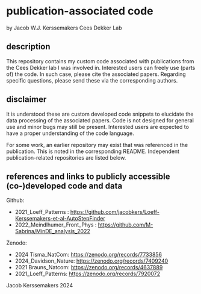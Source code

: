 # publication-associated code
by Jacob W.J. Kerssemakers
Cees Dekker Lab

## description

This repository contains my custom code associated with publications from the Cees Dekker lab I was involved in.
Interested users can freely use (parts of) the code. In such case, please cite the associated papers. 
Regarding specific questions, please send these via the corresponding authors.

## disclaimer

It is understood these are custom developed code snippets to elucidate the data processing  of the associated papers.
Code is not designed for general use and minor bugs may still be present. Interested users are expected to have a proper understanding of the code language.

For some work, an earlier repository may exist that was referenced in the publication. This is noted in the corresponding README.
Independent publication-related repositories are listed below.

## references and links to publicly accessible (co-)developed code and data

Github:
* 2021_Loeff_Patterns : https://github.com/jacobkers/Loeff-Kerssemakers-et-al-AutoStepFinder
* 2022_Meindlhumer_Front_Phys : https://github.com/M-Sabrina/MinDE_analysis_2022

Zenodo:
* 2024 Tisma_NatCom: https://zenodo.org/records/7733856
* 2024_Davidson_Nature: https://zenodo.org/records/7409240
* 2021 Brauns_Natcom: https://zenodo.org/records/4637889
* 2021_Loeff_Patterns: https://zenodo.org/records/7920072


Jacob Kerssemakers 2024
